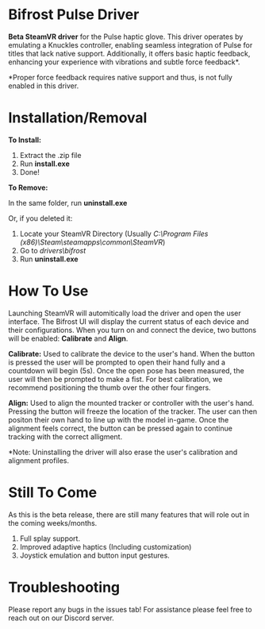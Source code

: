# Bifrost Pulse Driver

**Beta SteamVR driver** for the Pulse haptic glove. This driver operates by emulating a Knuckles controller, enabling seamless integration of Pulse for titles that lack native support. Additionally, it offers basic haptic feedback, enhancing your experience with vibrations and subtle force feedback*.

*Proper force feedback requires native support and thus, is not fully enabled in this driver.

# Installation/Removal

**To Install:**

1) Extract the .zip file
2) Run **install.exe**
3) Done!

**To Remove:**

In the same folder, run **uninstall.exe**

Or, if you deleted it:

1) Locate your SteamVR Directory (Usually _C:\Program Files (x86)\Steam\steamapps\common\SteamVR_)
2) Go to _drivers\bifrost_
3) Run **uninstall.exe**

# How To Use

Launching SteamVR will automitically load the driver and open the user interface. The Bifrost UI will display the current status of each device and their configurations. When you turn on and connect the device, two buttons will be enabled: **Calibrate** and **Align**.

**Calibrate:** Used to calibrate the device to the user's hand. When the button is pressed the user will be prompted to open their hand fully and a countdown will begin (5s). Once the open pose has been measured, the user will then be prompted to make a fist. For best calibration, we recommend positioning the thumb over the other four fingers.

**Align:** Used to align the mounted tracker or controller with the user's hand. Pressing the button will freeze the location of the tracker. The user can then positon their own hand to line up with the model in-game. Once the alignment feels correct, the button can be pressed again to continue tracking with the correct alligment.

*Note: Uninstalling the driver will also erase the user's calibration and alignment profiles.

# Still To Come

As this is the beta release, there are still many features that will role out in the coming weeks/months.

1) Full splay support.
2) Improved adaptive haptics (Including customization)
3) Joystick emulation and button input gestures.

# Troubleshooting

Please report any bugs in the issues tab! For assistance please feel free to reach out on our Discord server.
